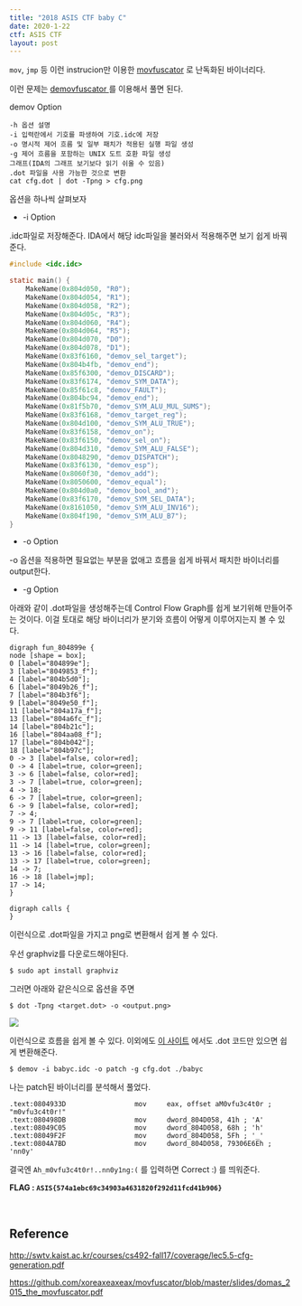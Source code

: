 ```yaml
---
title: "2018 ASIS CTF baby C"
date: 2020-1-22
ctf: ASIS CTF
layout: post
---
```


`mov`, `jmp` 등 이런 instrucion만 이용한 [movfuscator](https://github.com/xoreaxeaxeax/movfuscator) 로 난독화된 바이너리다. 

이런 문제는 [demovfuscator ](https://github.com/kirschju/demovfuscator)를 이용해서 풀면 된다.

demov Option

```
-h 옵션 설명
-i 입력란에서 기호를 파생하여 기호.idc에 저장
-o 명시적 제어 흐름 및 일부 패치가 적용된 실행 파일 생성
-g 제어 흐름을 포함하는 UNIX 도트 호환 파일 생성
그래프(IDA의 그래프 보기보다 읽기 쉬울 수 있음)
.dot 파일을 사용 가능한 것으로 변환
cat cfg.dot | dot -Tpng > cfg.png
```

옵션을 하나씩 살펴보자

* -i Option

.idc파일로 저장해준다. IDA에서 해당 idc파일을 불러와서 적용해주면 보기 쉽게 바꿔준다.

```c
#include <idc.idc>

static main() {
	MakeName(0x804d050, "R0");
	MakeName(0x804d054, "R1");
	MakeName(0x804d058, "R2");
	MakeName(0x804d05c, "R3");
	MakeName(0x804d060, "R4");
	MakeName(0x804d064, "R5");
	MakeName(0x804d070, "D0");
	MakeName(0x804d078, "D1");
	MakeName(0x83f6160, "demov_sel_target");
	MakeName(0x804b4fb, "demov_end");
	MakeName(0x85f6300, "demov_DISCARD");
	MakeName(0x83f6174, "demov_SYM_DATA");
	MakeName(0x85f61c8, "demov_FAULT");
	MakeName(0x804bc94, "demov_end");
	MakeName(0x81f5b70, "demov_SYM_ALU_MUL_SUMS");
	MakeName(0x83f6168, "demov_target_reg");
	MakeName(0x804d100, "demov_SYM_ALU_TRUE");
	MakeName(0x83f6158, "demov_on");
	MakeName(0x83f6150, "demov_sel_on");
	MakeName(0x804d310, "demov_SYM_ALU_FALSE");
	MakeName(0x8048290, "demov_DISPATCH");
	MakeName(0x83f6130, "demov_esp");
	MakeName(0x8060f30, "demov_add");
	MakeName(0x8050600, "demov_equal");
	MakeName(0x804d0a0, "demov_bool_and");
	MakeName(0x83f6170, "demov_SYM_SEL_DATA");
	MakeName(0x8161050, "demov_SYM_ALU_INV16");
	MakeName(0x804f190, "demov_SYM_ALU_B7");
}
```

* -o Option

-o 옵션을 적용하면 필요없는 부분을 없애고 흐름을 쉽게 바꿔서 패치한 바이너리를 output한다.

* -g Option

아래와 같이 .dot파일을 생성해주는데 Control Flow Graph를 쉽게 보기위해 만들어주는 것이다. 이걸 토대로 해당 바이너리가 분기와 흐름이 어떻게 이루어지는지 볼 수 있다.

```
digraph fun_804899e {
node [shape = box];
0 [label="804899e"];
3 [label="8049853_f"];
4 [label="804b5d0"];
6 [label="8049b26_f"];
7 [label="804b3f6"];
9 [label="8049e50_f"];
11 [label="804a17a_f"];
13 [label="804a6fc_f"];
14 [label="804b21c"];
16 [label="804aa08_f"];
17 [label="804b042"];
18 [label="804b97c"];
0 -> 3 [label=false, color=red];
0 -> 4 [label=true, color=green];
3 -> 6 [label=false, color=red];
3 -> 7 [label=true, color=green];
4 -> 18;
6 -> 7 [label=true, color=green];
6 -> 9 [label=false, color=red];
7 -> 4;
9 -> 7 [label=true, color=green];
9 -> 11 [label=false, color=red];
11 -> 13 [label=false, color=red];
11 -> 14 [label=true, color=green];
13 -> 16 [label=false, color=red];
13 -> 17 [label=true, color=green];
14 -> 7;
16 -> 18 [label=jmp];
17 -> 14;
}

digraph calls {
}
```

이런식으로 .dot파일을 가지고 png로 변환해서 쉽게 볼 수 있다.

우선 graphviz를 다운로드해야된다. 

```
$ sudo apt install graphviz
```

그러면 아래와 같은식으로 옵션을 주면 

```
$ dot -Tpng <target.dot> -o <output.png>
```

![](https://user-images.githubusercontent.com/32904385/72902234-73fed980-3d6e-11ea-9208-a9cee84488ed.png)

이런식으로 흐름을 쉽게 볼 수 있다. 이외에도 [이 사이트](http://www.webgraphviz.com/) 에서도 .dot 코드만 있으면 쉽게 변환해준다.

```
$ demov -i babyc.idc -o patch -g cfg.dot ./babyc
```

나는 patch된 바이너리를 분석해서 풀었다.

```
.text:0804933D                 mov     eax, offset aM0vfu3c4t0r ; "m0vfu3c4t0r!"
.text:080498DB                 mov     dword_804D058, 41h ; 'A'
.text:08049C05                 mov     dword_804D058, 68h ; 'h'
.text:08049F2F                 mov     dword_804D058, 5Fh ; '_'
.text:0804A7BD                 mov     dword_804D058, 79306E6Eh ; 'nn0y'
```

결국엔 `Ah_m0vfu3c4t0r!..nn0y1ng:(` 를 입력하면 Correct :) 를 띄워준다.

**FLAG : `ASIS{574a1ebc69c34903a4631820f292d11fcd41b906}`**

<br />

## Reference

http://swtv.kaist.ac.kr/courses/cs492-fall17/coverage/lec5.5-cfg-generation.pdf

https://github.com/xoreaxeaxeax/movfuscator/blob/master/slides/domas_2015_the_movfuscator.pdf